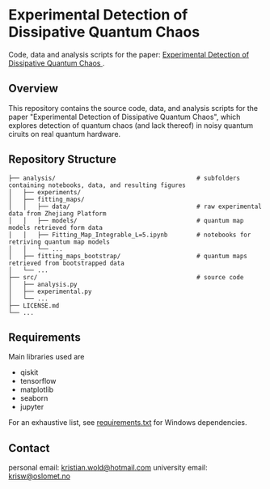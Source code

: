 # Experimental Detection of Dissipative Quantum Chaos

Code, data and analysis scripts for the paper: [Experimental Detection of Dissipative Quantum Chaos
](https://arxiv.org/pdf/2506.04325).

## Overview

This repository contains the source code, data, and analysis scripts for the paper "Experimental Detection of Dissipative Quantum Chaos", which explores detection of quantum chaos (and lack thereof) in noisy quantum ciruits on real quantum hardware. 

## Repository Structure
```
├── analysis/                                       # subfolders containing notebooks, data, and resulting figures
│   ├── experiments/
│   ├── fitting_maps/           
│   │   ├── data/                                   # raw experimental data from Zhejiang Platform
│   │   ├── models/                                 # quantum map models retrieved form data
│   │   ├── Fitting_Map_Integrable_L=5.ipynb        # notebooks for retriving quantum map models
│   │   └── ...
│   ├── fitting_maps_bootstrap/                     # quantum maps retrieved from bootstrapped data
│   └── ...
├── src/                                            # source code                 
│   ├── analysis.py
│   ├── experimental.py                   
│   └── ...
├── LICENSE.md
└── ...
```

## Requirements

Main libraries used are
- qiskit
- tensorflow
- matplotlib
- seaborn
- jupyter

For an exhaustive list, see [requirements.txt](requirements.txt) for Windows dependencies.

## Contact

personal email: kristian.wold@hotmail.com
university email: krisw@oslomet.no